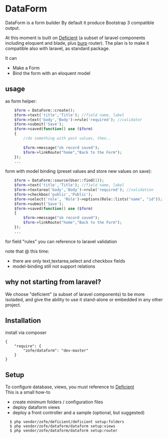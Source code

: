 DataForm
============


DataForm is a form builder
By default it produce Bootstrap 3 compatible output. 

At this moment is built on [Deficient](https://github.com/zofe/deficient) (a subset of laravel components including eloquent and blade, plus [burp](https://github.com/zofe/burp) router).
The plan is to make it compatible also with laravel, as standard package.

It can   

- Make a Form
- Bind the form with an eloquent model 


## usage

as form helper:
 

```php
    $form = DataForm::create();
    $form->text('title','Title'); //field name, label
    $form->text('body','Body')->rule('required'); //validator 
    $form->submit('Save');
    $form->saved(function() use ($form)
    {
        //do something with post values, then..
        
        $form->message("ok record saved");
        $form->linkRoute("home","Back to the Form");
    });
    ...
```
form with model binding (preset values and store new values on save):

```php
    $form = DataForm::source(User::find(1));
    $form->text('title','Title'); //field name, label
    $form->textarea('body','Body')->rule('required'); //validation
    $form->checkbox('public','Public');
    $form->select('role', 'Role')->options(Role::lists("name", "id"));
    $form->submit('Save');
    $form->saved(function() use ($form)
    {
        $form->message("ok record saved");
        $form->linkRoute("home","Back to the Form");
    });
    ...

```
for field "rules" you can reference to laravel validation

note that @ this time: 

  - there are only text,textarea,select and checkbox fields
  - model-binding still not support relations
 

## why not starting from laravel?

We choose "deficient" (a subset of laravel components) 
to be more isoladed, and give the ability to use it stand-alone or embedded in any other project.  

## Installation

install via composer 

    {
        "require": {
            "zofe/dataform": "dev-master"
        }
    }
    
## Setup

To configure database, views, you must reference to [Deficient](https://github.com/zofe/deficient)  
This is a small how-to 

 - create minimum folders / configuration files
 - deploy dataform views
 - deploy a front controller and a sample (optional, but suggested)

```
  $ php vendor/zofe/deficient/deficient setup:folders
  $ php vendor/zofe/dataform/dataform setup:views
  $ php vendor/zofe/dataform/dataform setup:router
```
